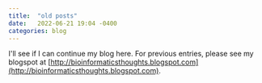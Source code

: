 ```yaml
---
title:  "old posts"
date:   2022-06-21 19:04 -0400
categories: blog
---
```



I'll see if I can continue my blog here.
For previous entries, please see my blogspot at [http://bioinformaticsthoughts.blogspot.com](http://bioinformaticsthoughts.blogspot.com).
